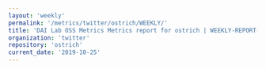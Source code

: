 ```yaml
---
layout: 'weekly'
permalink: '/metrics/twitter/ostrich/WEEKLY/'
title: 'DAI Lab OSS Metrics Metrics report for ostrich | WEEKLY-REPORT-2019-10-25'
organization: 'twitter'
repository: 'ostrich'
current_date: '2019-10-25'
---
```


